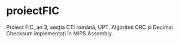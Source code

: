 # proiectFIC
Proiect FIC, an 3, secția CTI română, UPT. Algoritmi CRC și Decimal Checksum implementați în MIPS Assembly.
